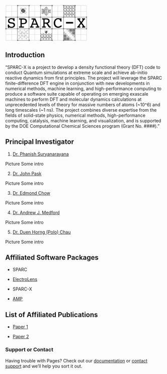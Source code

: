 ![Logo](./sparc_logo.png)

## Introduction

“SPARC-X is a project to develop a density functional theory (DFT) code to conduct Quantum simulations at extreme scale and achieve ab-initio reactive dynamics from first principles. The project will leverage the SPARC finite-difference DFT engine in conjunction with new developments in numerical methods, machine learning, and high-performance computing to produce a software suite capable of operating on emerging exascale machines to perform DFT and molecular dynamics calculations at unprecedented levels of theory for massive numbers of atoms (~10^6) and long timescales (~1 ns). The project combines diverse expertise from the fields of solid-state physics, numerical methods, high-performance computing, catalysis, machine learning, and visualization, and is supported by the DOE Computational Chemical Sciences program (Grant No. ####).”


## Principal Investigator

1. [Dr. Phanish Suryanarayana](http://www.phanish.ce.gatech.edu)

 Picture
 Some intro
 
2. [Dr. John Pask](https://pls.llnl.gov/people/staff-bios/physics/pask-j)

 Picture
 Some intro
 
3. [Dr. Edmond Chow](https://www.cc.gatech.edu/~echow/)

 Picture
 Some intro
 
4. [Dr. Andrew J. Medford](https://www.medford.chbe.gatech.edu/)

 Picture
 Some intro

5. [Dr. Duen Horng (Polo) Chau](https://www.cc.gatech.edu/~dchau/)

 Picture
 Some intro
 
## Affiliated Software Packages
* SPARC

* [ElectroLens](https://github.com/ray38/ElectroLens)

* SPARC-X

* [AMP](https://amp.readthedocs.io/en/latest/)

## List of Affiliated Publications
* [Paper 1](https://arxiv.org/abs/1603.04339)

* [Paper 2](https://arxiv.org/abs/1603.04334)

### Support or Contact

Having trouble with Pages? Check out our [documentation](https://help.github.com/categories/github-pages-basics/) or [contact support](https://github.com/contact) and we’ll help you sort it out.
